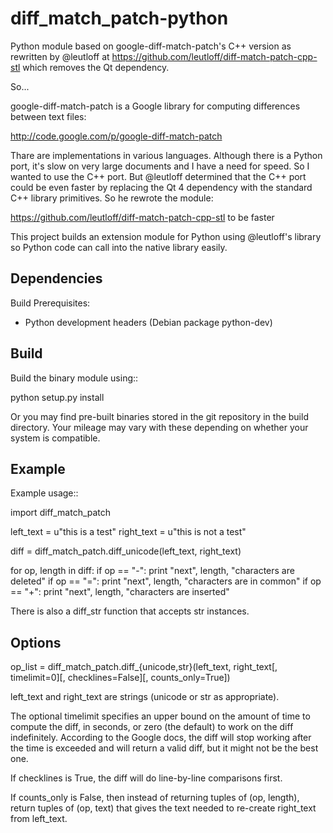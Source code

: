 diff_match_patch-python
=============================================================================

Python module based on google-diff-match-patch's C++ version as rewritten by @leutloff at
https://github.com/leutloff/diff-match-patch-cpp-stl which removes the Qt dependency.

So...

google-diff-match-patch is a Google library for computing differences between text files:

 http://code.google.com/p/google-diff-match-patch

Thare are implementations in various languages. Although there is a Python port, it's slow
on very large documents and I have a need for speed. So I wanted to use the C++ port. But
@leutloff determined that the C++ port could be even faster by replacing the Qt 4 dependency
with the standard C++ library primitives. So he rewrote the module:

 https://github.com/leutloff/diff-match-patch-cpp-stl to be faster
 
This project builds an extension module for Python using @leutloff's library so Python code
can call into the native library easily.

Dependencies
------------

Build Prerequisites:

* Python development headers (Debian package python-dev)
 		
Build
-----

Build the binary module using::

 python setup.py install
 
Or you may find pre-built binaries stored in the git repository in the build directory.
Your mileage may vary with these depending on whether your system is compatible.

Example
-------

Example usage::

 import diff_match_patch
 
 left_text = u"this is a test"
 right_text = u"this is not a test"
 
 diff = diff_match_patch.diff_unicode(left_text, right_text)
 
 for op, length in diff:
	if op == "-":
		print "next", length, "characters are deleted"
	if op == "=":
		print "next", length, "characters are in common"
	if op == "+":
		print "next", length, "characters are inserted"

There is also a diff_str function that accepts str instances.

Options
-------

op_list = diff_match_patch.diff_{unicode,str}(left_text, right_text[, timelimit=0][, checklines=False][, counts_only=True])

left_text and right_text are strings (unicode or str as appropriate).

The optional timelimit specifies an upper bound on the amount of time
to compute the diff, in seconds, or zero (the default) to work on the
diff indefinitely. According to the Google docs, the diff will stop
working after the time is exceeded and will return a valid diff, but
it might not be the best one.

If checklines is True, the diff will do line-by-line comparisons first.

If counts_only is False, then instead of returning tuples of (op, length),
return tuples of (op, text) that gives the text needed to re-create
right_text from left_text.

